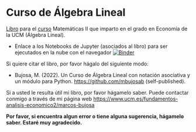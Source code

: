 # Curso de Álgebra Lineal
[Libro](https://github.com/mbujosab/CursoDeAlgebraLineal/blob/master/libro.pdf) para el [curso](https://github.com/mbujosab/MatematicasII/tree/main/Esp) Matemáticas II que imparto en el grado en Economía de la UCM (Álgebra Lineal).

- Enlace a los Notebooks de Jupyter (asociados al libro) para ser ejecutados en la nube con el navegador [![Binder](https://mybinder.org/badge_logo.svg)](https://mybinder.org/v2/gh/mbujosab/nacal-jupyter-notebooks/master)

Si quiere citar el libro, por favor hágalo del siguiente modo:

- Bujosa, M. (2022). Un Curso de Álgebra Lineal con notación asociativa y un módulo para Python. https://github.com/mbujosab (self-published).

Si a usted le resulta útil mi libro, por favor hágamelo saber. Puede contactar conmigo a través de mi página web https://www.ucm.es/fundamentos-analisis-economico2/marcos-bujosa

__Por favor, si encuentra algun error o tiene alguna sugerencia, hágamelo saber. Estaré muy agradecido.__
